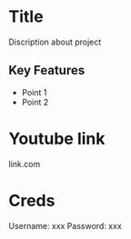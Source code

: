 # Title
Discription about project
## Key Features
- Point 1
- Point 2
# Youtube link
link.com

# Creds
Username: xxx
Password: xxx
